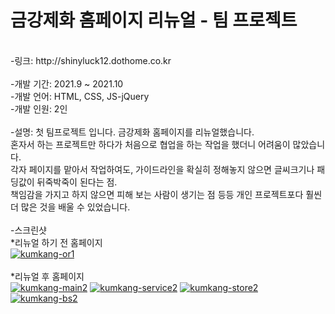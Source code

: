 # 금강제화 홈페이지 리뉴얼 - 팀 프로젝트
<br>
-링크: http://shinyluck12.dothome.co.kr
<br>
<br>
-개발 기간: 2021.9 ~ 2021.10
<br>
-개발 언어: HTML, CSS, JS-jQuery
<br>
-개발 인원: 2인
<br>
<br>
-설명: 첫 팀프로젝트 입니다. 금강제화 홈페이지를 리뉴얼했습니다.
<br>
혼자서 하는 프로젝트만 하다가 처음으로 협업을 하는 작업을 했더니 어려움이 많았습니다.
<br>
각자 페이지를 맡아서 작업하여도, 가이드라인을 확실히 정해놓지 않으면 글씨크기나 패딩값이 뒤죽박죽이 된다는 점.
<br>
책임감을 가지고 하지 않으면 피해 보는 사람이 생기는 점 등등 개인 프로젝트포다 훨씬 더 많은 것을 배울 수 있었습니다.
<br>
<br>
-스크린샷
<br>
*리뉴얼 하기 전 홈페이지
<br>
<a href="https://ibb.co/z6Z2PMw"><img src="https://i.ibb.co/phdK47p/kumkang-or1.png" alt="kumkang-or1" border="0"></a>
<br>
<br>
*리뉴얼 후 홈페이지
<br>
<a href="https://ibb.co/XpvvJDL"><img src="https://i.ibb.co/3WLLhvd/kumkang-main2.png" alt="kumkang-main2" border="0"></a>
<a href="https://ibb.co/6PwvCSN"><img src="https://i.ibb.co/tsKZr63/kumkang-service2.png" alt="kumkang-service2" border="0"></a>
<a href="https://ibb.co/Gnjf7k5"><img src="https://i.ibb.co/MZLynpC/kumkang-store2.png" alt="kumkang-store2" border="0"></a>
<a href="https://ibb.co/HrWC6mL"><img src="https://i.ibb.co/Cnk6gxp/kumkang-bs2.png" alt="kumkang-bs2" border="0"></a>
